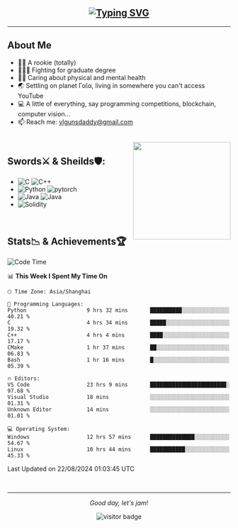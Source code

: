 <h2 align="center">
  <a href="https://git.io/typing-svg"><img src="https://readme-typing-svg.demolab.com?font=Fira+Code&weight=500&size=23&pause=1000&color=003399&center=true&vCenter=true&width=435&lines=This+is+!not+Vlgunsdaddy." alt="Typing SVG" /></a>
</h2>
<hr>

## About Me
- 👨‍💻 A rookie (totally)
- 👨🏻‍🎓 Fighting for graduate degree
- 🏋️‍♂️ Caring about physical and mental health
- 🌏 Settling on planet Γαῖα, living in somewhere you can't access YouTube
- 💻 A little of everything, say programming competitions, blockchain, computer vision...
- 📫 Reach me: vlgunsdaddy@gmail.com

<br>

<img align="right" height="220" src="https://media.giphy.com/media/xT9IgwvIzQOUIeVxAI/giphy.gif"/>

## Swords⚔️ & Sheilds🛡:
* ![C](https://img.shields.io/badge/-C-000?&logo=c&color=003399) ![C++](https://img.shields.io/badge/-C++-000?&logo=cplusplus&color=blue)
* ![Python](https://img.shields.io/badge/-Python-000?&logo=python&color=d8b125&logoColor=346d9d) ![pytorch](https://img.shields.io/badge/-PyTorch-000?&logo=pytorch) 
* ![Java](https://img.shields.io/badge/-Java-000?color=b01719) ![Java](https://img.shields.io/badge/-SpringBoot-000?&logo=springboot&color=ffffff)  
* ![Solidity](https://img.shields.io/badge/-Solidity-000?&logo=solidity&color=65afff&logoColor=172533) 


<br>

## Stats📉 & Achievements🏆
<!-- Empty for now but will be full little by little🤘👊💪-->

<!--START_SECTION:waka-->
![Code Time](http://img.shields.io/badge/Code%20Time-895%20hrs%2034%20mins-blue)

📊 **This Week I Spent My Time On** 

```text
🕑︎ Time Zone: Asia/Shanghai

💬 Programming Languages: 
Python                   9 hrs 32 mins       ██████████░░░░░░░░░░░░░░░   40.21 % 
C                        4 hrs 34 mins       █████░░░░░░░░░░░░░░░░░░░░   19.32 % 
C++                      4 hrs 4 mins        ████░░░░░░░░░░░░░░░░░░░░░   17.17 % 
CMake                    1 hr 37 mins        ██░░░░░░░░░░░░░░░░░░░░░░░   06.83 % 
Bash                     1 hr 16 mins        █░░░░░░░░░░░░░░░░░░░░░░░░   05.39 % 

🔥 Editors: 
VS Code                  23 hrs 9 mins       ████████████████████████░   97.68 % 
Visual Studio            18 mins             ░░░░░░░░░░░░░░░░░░░░░░░░░   01.31 % 
Unknown Editor           14 mins             ░░░░░░░░░░░░░░░░░░░░░░░░░   01.01 % 

💻 Operating System: 
Windows                  12 hrs 57 mins      ██████████████░░░░░░░░░░░   54.67 % 
Linux                    10 hrs 44 mins      ███████████░░░░░░░░░░░░░░   45.33 % 
```


 Last Updated on 22/08/2024 01:03:45 UTC
<!--END_SECTION:waka-->

<br>

<hr>

<p align="center">
  <i>Good day, let's jam!</i>

<p  align="center">
<img src="https://visitor-badge.laobi.icu/badge?page_id=vlgunsdaddy.vlgunsdaddy" alt="visitor badge"/>
</p>

<!-- 
### Hi there 👋

**vlgunsdaddy/vlgunsdaddy** is a ✨ _special_ ✨ repository because its `README.md` (this file) appears on your GitHub profile.

Here are some ideas to get you started:

- 🔭 I’m currently working on ...
- 🌱 I’m currently learning ...
- 👯 I’m looking to collaborate on ...
- 🤔 I’m looking for help with ...
- 💬 Ask me about ...
- 📫 How to reach me: ...
- 😄 Pronouns: ...
- ⚡ Fun fact: ... 
-->

